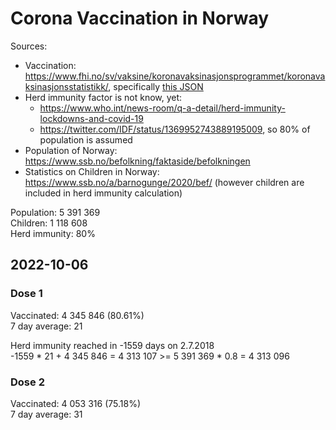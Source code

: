 # Corona Vaccination in Norway

Sources:

- Vaccination: <https://www.fhi.no/sv/vaksine/koronavaksinasjonsprogrammet/koronavaksinasjonsstatistikk/>, specifically [this JSON](https://www.fhi.no/api/chartdata/api/99119)
- Herd immunity factor is not know, yet:
  - <https://www.who.int/news-room/q-a-detail/herd-immunity-lockdowns-and-covid-19>
  - <https://twitter.com/IDF/status/1369952743889195009>, so 80% of population is assumed
- Population of Norway: <https://www.ssb.no/befolkning/faktaside/befolkningen>
- Statistics on Children in Norway: https://www.ssb.no/a/barnogunge/2020/bef/ (however children are included in herd immunity calculation)

Population: 5 391 369  
Children: 1 118 608  
Herd immunity: 80%  

## 2022-10-06

### Dose 1

Vaccinated: 4 345 846 (80.61%)  
7 day average: 21

Herd immunity reached in -1559 days on 2.7.2018  
-1559 * 21 + 4 345 846 = 4 313 107 >= 5 391 369 * 0.8 = 4 313 096

### Dose 2

Vaccinated: 4 053 316 (75.18%)  
7 day average: 31


